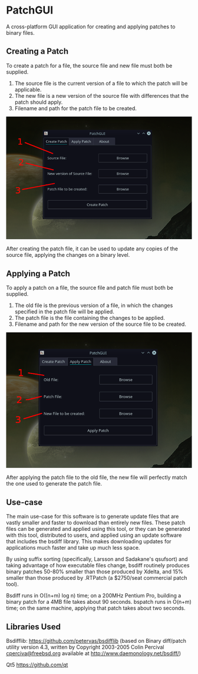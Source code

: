 # PatchGUI
A cross-platform GUI application for creating and applying patches to binary files.

## Creating a Patch
To create a patch for a file, the source file and new file must both be supplied.

1. The source file is the current version of a file to which the patch will be applicable. 
2. The new file is a new version of the source file with differences that the patch should apply.
3. Filename and path for the patch file to be created. 

![Preview1](docs/image1.png)

After creating the patch file, it can be used to update any copies of the source file, applying the changes on a binary level. 

## Applying a Patch
To apply a patch on a file, the source file and patch file must both be supplied. 

1. The old file is the previous version of a file, in which the changes specified in the patch file will be applied.
2. The patch file is the file containing the changes to be applied. 
3. Filename and path for the new version of the source file to be created. 

![Preview2](docs/image2.png)

After applying the patch file to the old file, the new file will perfectly match the one used to generate the patch file. 

## Use-case
The main use-case for this software is to generate update files that are vastly smaller and faster to download than entirely new files. These patch files can be generated and applied using this tool, or they can be generated with this tool, distributed to users, and applied using an update software that includes the bsdiff library. 
This makes downloading updates for applications much faster and take up much less space.

By using suffix sorting (specifically, Larsson and Sadakane's qsufsort) and taking advantage of how executable files change, bsdiff routinely produces binary patches 50-80% smaller than those produced by Xdelta, and 15% smaller than those produced by .RTPatch (a $2750/seat commercial patch tool).

Bsdiff runs in O((n+m) log n) time; on a 200MHz Pentium Pro, building a binary patch for a 4MB file takes about 90 seconds. bspatch runs in O(n+m) time; on the same machine, applying that patch takes about two seconds.

## Libraries Used
Bsdifflib:
https://github.com/petervas/bsdifflib (based on Binary diff/patch utility version 4.3, written by Copyright 2003-2005 Colin Percival cperciva@freebsd.org available at http://www.daemonology.net/bsdiff/)

Qt5
https://github.com/qt
